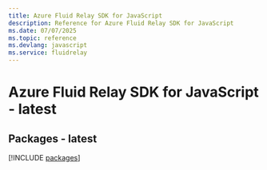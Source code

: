 ```yaml
---
title: Azure Fluid Relay SDK for JavaScript
description: Reference for Azure Fluid Relay SDK for JavaScript
ms.date: 07/07/2025
ms.topic: reference
ms.devlang: javascript
ms.service: fluidrelay
---
```

# Azure Fluid Relay SDK for JavaScript - latest
## Packages - latest
[!INCLUDE [packages](fluid-relay-index.md)]